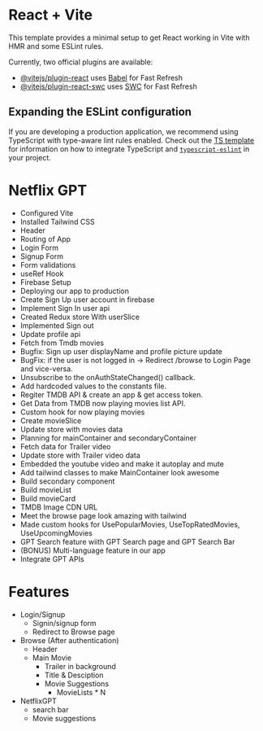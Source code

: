 # React + Vite

This template provides a minimal setup to get React working in Vite with HMR and some ESLint rules.

Currently, two official plugins are available:

- [@vitejs/plugin-react](https://github.com/vitejs/vite-plugin-react/blob/main/packages/plugin-react) uses [Babel](https://babeljs.io/) for Fast Refresh
- [@vitejs/plugin-react-swc](https://github.com/vitejs/vite-plugin-react/blob/main/packages/plugin-react-swc) uses [SWC](https://swc.rs/) for Fast Refresh

## Expanding the ESLint configuration

If you are developing a production application, we recommend using TypeScript with type-aware lint rules enabled. Check out the [TS template](https://github.com/vitejs/vite/tree/main/packages/create-vite/template-react-ts) for information on how to integrate TypeScript and [`typescript-eslint`](https://typescript-eslint.io) in your project.

# Netflix GPT

- Configured Vite
- Installed Tailwind CSS
- Header
- Routing of App
- Login Form
- Signup Form
- Form validations
- useRef Hook
- Firebase Setup
- Deploying our app to production
- Create Sign Up user account in firebase
- Implement Sign In user api
- Created Redux store With userSlice
- Implemented Sign out
- Update profile api
- Fetch from Tmdb movies
- Bugfix: Sign up user displayName and profile picture update
- BugFix: if the user is not logged in -> Redirect /browse to Login Page and vice-versa.
- Unsubscribe to the onAuthStateChanged() callback.
- Add hardcoded values to the constants file.
- Regiter TMDB API & create an app & get access token.
- Get Data from TMDB now playing movies list API.
- Custom hook for now playing movies
- Create movieSlice
- Update store with movies data
- Planning for mainContainer and secondaryContainer
- Fetch data for Trailer video
- Update store with Trailer video data
- Embedded the youtube video and make it autoplay and mute
- Add tailwind classes to make MainContainer look awesome
- Build secondary component
- Build movieList
- Build movieCard
- TMDB Image CDN URL
- Meet the browse page look amazing with tailwind
- Made custom hooks for UsePopularMovies, UseTopRatedMovies, UseUpcomingMovies
- GPT Search feature wiith GPT Search page and GPT Search Bar
- (BONUS) Multi-language feature in our app
- Integrate GPT APIs

# Features

- Login/Signup
  - Signin/signup form
  - Redirect to Browse page
- Browse (After authentication)
  - Header
  - Main Movie
    - Trailer in background
    - Title & Desciption
    - Movie Suggestions
      - MovieLists \* N
- NetflixGPT
  - search bar
  - Movie suggestions
